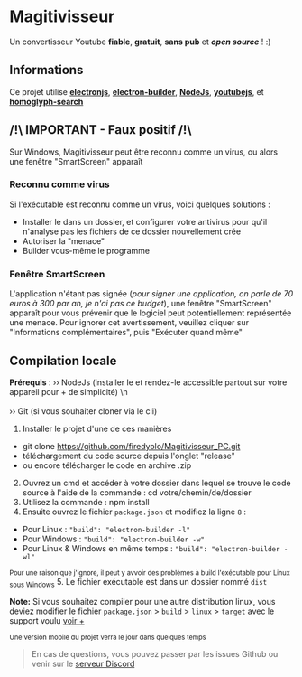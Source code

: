 # Magitivisseur
Un convertisseur Youtube **fiable**, **gratuit**, **sans pub** et ***open source*** ! :)

## Informations

Ce projet utilise **[electronjs](https://www.electronjs.org/)**, 
**[electron-builder](https://www.electron.build/)**, 
**[NodeJs](https://nodejs.org/fr)**, 
**[youtubejs](https://github.com/LuanRT/YouTube.js/)**, 
et **[homoglyph-search](https://github.com/codebox/homoglyph)**

## **/!\ IMPORTANT - Faux positif /!\\**
Sur Windows, Magitivisseur peut être reconnu comme un virus, ou alors une fenêtre "SmartScreen" apparaît

### Reconnu comme virus
Si l'exécutable est reconnu comme un virus, voici quelques solutions :
* Installer le dans un dossier, et configurer votre antivirus pour qu'il n'analyse pas les fichiers de ce dossier nouvellement crée
* Autoriser la "menace"
* Builder vous-même le programme

### Fenêtre SmartScreen
L'application n'étant pas signée (*pour signer une application, on parle de 70 euros à 300 par an, je n'ai pas ce budget*), une fenêtre "SmartScreen" apparaît pour vous prévenir que le logiciel peut potentiellement représentée une menace. Pour ignorer cet avertissement, veuillez cliquer sur "Informations complémentaires", puis "Exécuter quand même"

## Compilation locale

__Prérequis__ : 
›› NodeJs (installer le et rendez-le accessible partout sur votre appareil pour + de simplicité) \n <br></br>
›› Git (si vous souhaiter cloner via le cli)

1. Installer le projet d'une de ces manières
* git clone https://github.com/firedyolo/Magitivisseur_PC.git
* téléchargement du code source depuis l'onglet "release"
* ou encore télécharger le code en archive .zip
2. Ouvrez un cmd et accéder à votre dossier dans lequel se trouve le code source à l'aide de la commande : cd votre/chemin/de/dossier
3. Utilisez la commande : npm install
4. Ensuite ouvrez le fichier `package.json` et modifiez la ligne `8` :
* Pour Linux : `"build": "electron-builder -l"`
* Pour Windows : `"build": "electron-builder -w"`
* Pour Linux & Windows en même temps : `"build": "electron-builder -wl"`

<sub>Pour une raison que j'ignore, il peut y avvoir des problèmes à build l'exécutable pour Linux sous Windows</sub>
5. Le fichier exécutable est dans un dossier nommé `dist`

**Note:** Si vous souhaitez compiler pour une autre distribution linux, vous deviez modifier le fichier `package.json` > `build` >  `linux` > `target` avec le support voulu [voir +](https://www.electron.build/linux)

<sub>Une version mobile du projet verra le jour dans quelques temps</sub>

> En cas de questions, vous pouvez passer par les issues Github ou venir sur le [serveur Discord](https://discord.gg/S8Xf8Bc24g)